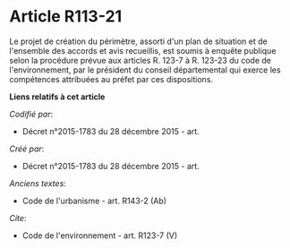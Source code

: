 # Article R113-21

Le projet de création du périmètre, assorti d'un plan de situation et de l'ensemble des accords et avis recueillis, est
soumis à enquête publique selon la procédure prévue aux articles R. 123-7 à R. 123-23 du code de l'environnement, par le
président du conseil départemental qui exerce les compétences attribuées au préfet par ces dispositions.

**Liens relatifs à cet article**

_Codifié par_:

  - Décret n°2015-1783 du 28 décembre 2015 - art.

_Créé par_:

  - Décret n°2015-1783 du 28 décembre 2015 - art.

_Anciens textes_:

  - Code de l'urbanisme - art. R143-2 (Ab)

_Cite_:

  - Code de l'environnement - art. R123-7 (V)
